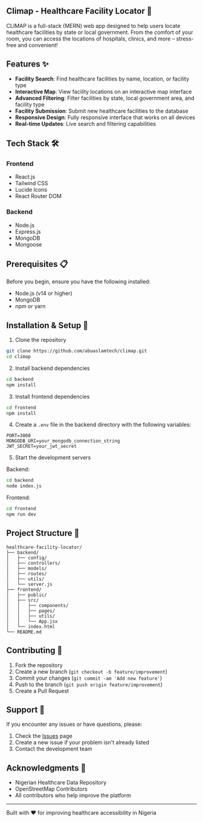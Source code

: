 ## Climap -  Healthcare Facility Locator 🏥

CLIMAP is a full-stack (MERN) web app designed to help users locate healthcare facilities by state or local government. From the comfort of your room, you can access the locations of hospitals, clinics, and more – stress-free and convenient!  

## Features ✨

- **Facility Search**: Find healthcare facilities by name, location, or facility type
- **Interactive Map**: View facility locations on an interactive map interface
- **Advanced Filtering**: Filter facilities by state, local government area, and facility type
- **Facility Submission**: Submit new healthcare facilities to the database
- **Responsive Design**: Fully responsive interface that works on all devices
- **Real-time Updates**: Live search and filtering capabilities

## Tech Stack 🛠

### Frontend
- React.js
- Tailwind CSS
- Lucide Icons
- React Router DOM

### Backend
- Node.js
- Express.js
- MongoDB
- Mongoose

## Prerequisites 📋

Before you begin, ensure you have the following installed:
- Node.js (v14 or higher)
- MongoDB
- npm or yarn

## Installation & Setup 🚀

1. Clone the repository
```bash
git clone https://github.com/abuaslamtech/climap.git
cd climap
```

2. Install backend dependencies
```bash
cd backend
npm install
```

3. Install frontend dependencies
```bash
cd frontend
npm install
```

4. Create a `.env` file in the backend directory with the following variables:
```env
PORT=3000
MONGODB_URI=your_mongodb_connection_string
JWT_SECRET=your_jwt_secret
```

5. Start the development servers

Backend:
```bash
cd backend
node index.js
```

Frontend:
```bash
cd frontend
npm run dev
```


## Project Structure 📁

```
healthcare-facility-locator/
├── backend/
│   ├── config/
│   ├── controllers/
│   ├── models/
│   ├── routes/
│   ├── utils/
│   └── server.js
├── frontend/
│   ├── public/
│   ├── src/
│   │   ├── components/
│   │   ├── pages/
│   │   ├── utils/
│   │   └── App.jsx
│   └── index.html
└── README.md
```

## Contributing 🤝

1. Fork the repository
2. Create a new branch (`git checkout -b feature/improvement`)
3. Commit your changes (`git commit -am 'Add new feature'`)
4. Push to the branch (`git push origin feature/improvement`)
5. Create a Pull Request


## Support 💪

If you encounter any issues or have questions, please:
1. Check the [Issues](https://github.com/abuaslamtech/climap) page
2. Create a new issue if your problem isn't already listed
3. Contact the development team

## Acknowledgments 🙏

- Nigerian Healthcare Data Repository
- OpenStreetMap Contributors
- All contributors who help improve the platform

---

Built with ❤️ for improving healthcare accessibility in Nigeria
